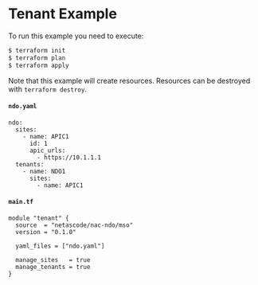 <!-- BEGIN_TF_DOCS -->
# Tenant Example
To run this example you need to execute:
```bash
$ terraform init
$ terraform plan
$ terraform apply
```
Note that this example will create resources. Resources can be destroyed with `terraform destroy`.

#### `ndo.yaml`

```hcl
ndo:
  sites:
    - name: APIC1
      id: 1
      apic_urls:
        - https://10.1.1.1
  tenants:
    - name: NDO1
      sites:
        - name: APIC1
```

#### `main.tf`

```hcl
module "tenant" {
  source  = "netascode/nac-ndo/mso"
  version = "0.1.0"

  yaml_files = ["ndo.yaml"]

  manage_sites   = true
  manage_tenants = true
}
```
<!-- END_TF_DOCS -->